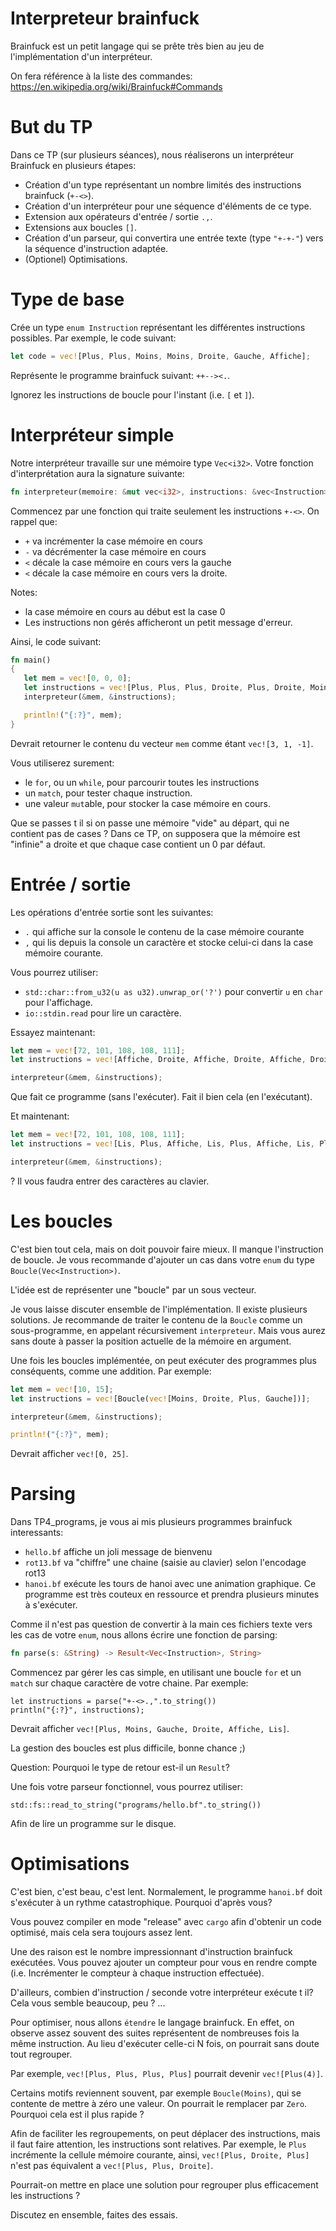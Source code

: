 # Interpreteur brainfuck

Brainfuck est un petit langage qui se prête très bien au jeu de l'implémentation d'un interpréteur.

On fera référence à la liste des commandes: https://en.wikipedia.org/wiki/Brainfuck#Commands

# But du TP

Dans ce TP (sur plusieurs séances), nous réaliserons un interpréteur Brainfuck en plusieurs étapes:

- Création d'un type représentant un nombre limités des instructions brainfuck (`+-<>`).
- Création d'un interpréteur pour une séquence d'éléments de ce type.
- Extension aux opérateurs d'entrée / sortie `.,`.
- Extensions aux boucles `[]`.
- Création d'un parseur, qui convertira une entrée texte (type `"+-+-"`) vers la séquence d'instruction adaptée.
- (Optionel) Optimisations.

# Type de base

Crée un type `enum Instruction` représentant les différentes instructions possibles. Par exemple, le code suivant:

```rust
let code = vec![Plus, Plus, Moins, Moins, Droite, Gauche, Affiche];
```

Représente le programme brainfuck suivant: `++--><.`.

Ignorez les instructions de boucle pour l'instant (i.e. `[` et `]`).

# Interpréteur simple

Notre interpréteur travaille sur une mémoire type `Vec<i32>`. Votre fonction d'interprétation aura la signature suivante:

```rust
fn interpreteur(memoire: &mut vec<i32>, instructions: &vec<Instruction>)
```

Commencez par une fonction qui traite seulement les instructions `+-<>`. On rappel que:

- `+` va incrémenter la case mémoire en cours
- `-` va décrémenter la case mémoire en cours
- `<` décale la case mémoire en cours vers la gauche
- `<` décale la case mémoire en cours vers la droite.

Notes:

- la case mémoire en cours au début est la case 0
- Les instructions non gérés afficheront un petit message d'erreur.

Ainsi, le code suivant:

```rust
fn main()
{
   let mem = vec![0, 0, 0];
   let instructions = vec![Plus, Plus, Plus, Droite, Plus, Droite, Moins];
   interpreteur(&mem, &instructions);

   println!("{:?}", mem);
}
```

Devrait retourner le contenu du vecteur `mem` comme étant `vec![3, 1, -1]`.

Vous utiliserez surement:

- le `for`, ou un `while`, pour parcourir toutes les instructions
- un `match`, pour tester chaque instruction.
- une valeur `mut`able, pour stocker la case mémoire en cours.

Que se passes t il si on passe une mémoire "vide" au départ, qui ne contient
pas de cases ? Dans ce TP, on supposera que la mémoire est "infinie" a droite
et que chaque case contient un 0 par défaut.

# Entrée / sortie

Les opérations d'entrée sortie sont les suivantes:

- `.` qui affiche sur la console le contenu de la case mémoire courante
- `,` qui lis depuis la console un caractère et stocke celui-ci dans la case mémoire courante.

Vous pourrez utiliser:

- `std::char::from_u32(u as u32).unwrap_or('?')` pour convertir `u` en `char` pour l'affichage.
- `io::stdin.read` pour lire un caractère.

Essayez maintenant:

```rust
let mem = vec![72, 101, 108, 108, 111];
let instructions = vec![Affiche, Droite, Affiche, Droite, Affiche, Droite, Affiche, Droite, Affiche];

interpreteur(&mem, &instructions);
```

Que fait ce programme (sans l'exécuter). Fait il bien cela (en l'exécutant).

Et maintenant:

```rust
let mem = vec![72, 101, 108, 108, 111];
let instructions = vec![Lis, Plus, Affiche, Lis, Plus, Affiche, Lis, Plus, Lis, Plus, Affiche];

interpreteur(&mem, &instructions);
```

? Il vous faudra entrer des caractères au clavier.

# Les boucles

C'est bien tout cela, mais on doit pouvoir faire mieux. Il manque l'instruction de boucle. Je vous recommande d'ajouter un cas dans votre `enum` du type `Boucle(Vec<Instruction>)`.

L'idée est de représenter une "boucle" par un sous vecteur.

Je vous laisse discuter ensemble de l'implémentation. Il existe plusieurs solutions. Je recommande de traiter le contenu de la `Boucle` comme un sous-programme, en appelant récursivement `interpreteur`. Mais vous aurez sans doute à passer la position actuelle de la mémoire en argument.

Une fois les boucles implémentée, on peut exécuter des programmes plus conséquents, comme une addition. Par exemple:

```rust
let mem = vec![10, 15];
let instructions = vec![Boucle(vec![Moins, Droite, Plus, Gauche])];

interpreteur(&mem, &instructions);

println!("{:?}", mem);
```

Devrait afficher `vec![0, 25]`.

# Parsing

Dans TP4_programs, je vous ai mis plusieurs programmes brainfuck interessants:

- `hello.bf` affiche un joli message de bienvenu
- `rot13.bf` va "chiffre" une chaine (saisie au clavier) selon l'encodage rot13
- `hanoi.bf` exécute les tours de hanoi avec une animation graphique. Ce programme est très couteux en ressource et prendra plusieurs minutes à s'exécuter.

Comme il n'est pas question de convertir à la main ces fichiers texte vers les cas de votre `enum`, nous allons écrire une fonction de parsing:

```rust
fn parse(s: &String) -> Result<Vec<Instruction>, String>
```

Commencez par gérer les cas simple, en utilisant une boucle `for` et un `match` sur chaque caractère de votre chaine. Par exemple:

```
let instructions = parse("+-<>.,".to_string())
println("{:?}", instructions);
```

Devrait afficher `vec![Plus, Moins, Gauche, Droite, Affiche, Lis]`.

La gestion des boucles est plus difficile, bonne chance ;)

Question: Pourquoi le type de retour est-il un `Result`?

Une fois votre parseur fonctionnel, vous pourrez utiliser:

```
std::fs::read_to_string("programs/hello.bf".to_string())
```

Afin de lire un programme sur le disque.

# Optimisations

C'est bien, c'est beau, c'est lent. Normalement, le programme `hanoi.bf` doit s'exécuter à un rythme catastrophique. Pourquoi d'après vous?

Vous pouvez compiler en mode "release" avec `cargo` afin d'obtenir un code optimisé, mais cela sera toujours assez lent.

Une des raison est le nombre impressionnant d'instruction brainfuck exécutées. Vous pouvez ajouter un compteur pour vous en rendre compte (i.e. Incrémenter le compteur à chaque instruction effectuée).

D'ailleurs, combien d'instruction / seconde votre interpréteur exécute t il? Cela vous semble beaucoup, peu ? ...

Pour optimiser, nous allons `étendre` le langage brainfuck. En effet, on observe assez souvent des suites représentent de nombreuses fois la même instruction. Au lieu d'exécuter celle-ci N fois, on pourrait sans doute tout regrouper.

Par exemple, `vec![Plus, Plus, Plus, Plus]` pourrait devenir `vec![Plus(4)]`.

Certains motifs reviennent souvent, par exemple `Boucle(Moins)`, qui se contente de mettre à zéro une valeur. On pourrait le remplacer par `Zero`. Pourquoi cela est il plus rapide ?

Afin de faciliter les regroupements, on peut déplacer des instructions, mais il faut faire attention, les instructions sont relatives. Par exemple, le `Plus` incrémente la cellule mémoire courante, ainsi, `vec![Plus, Droite, Plus]` n'est pas équivalent a `vec![Plus, Plus, Droite]`.

Pourrait-on mettre en place une solution pour regrouper plus efficacement les instructions ?

Discutez en ensemble, faites des essais.


